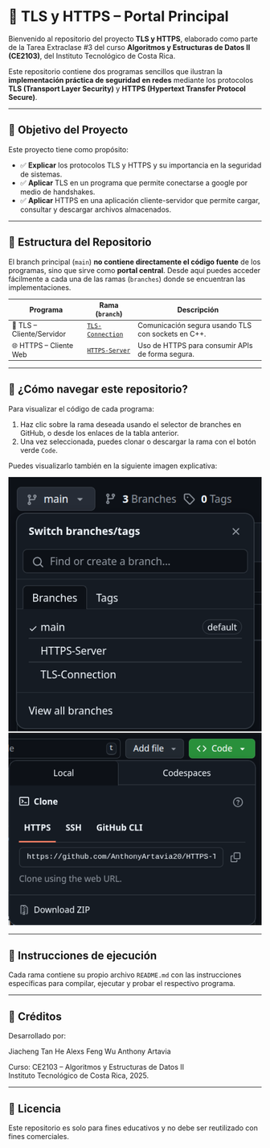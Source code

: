 # 🔐 TLS y HTTPS – Portal Principal

Bienvenido al repositorio del proyecto **TLS y HTTPS**, elaborado como parte de la Tarea Extraclase #3 del curso **Algoritmos y Estructuras de Datos II (CE2103)**, del Instituto Tecnológico de Costa Rica.

Este repositorio contiene dos programas sencillos que ilustran la **implementación práctica de seguridad en redes** mediante los protocolos **TLS (Transport Layer Security)** y **HTTPS (Hypertext Transfer Protocol Secure)**.

---

## 📌 Objetivo del Proyecto

Este proyecto tiene como propósito:

- ✅ **Explicar** los protocolos TLS y HTTPS y su importancia en la seguridad de sistemas.
- ✅ **Aplicar** TLS en un programa que permite conectarse a google por medio de handshakes.
- ✅ **Aplicar** HTTPS en una aplicación cliente-servidor que permite cargar, consultar y descargar archivos almacenados.

---

## 📁 Estructura del Repositorio

El branch principal (`main`) **no contiene directamente el código fuente** de los programas, sino que sirve como **portal central**. Desde aquí puedes acceder fácilmente a cada una de las ramas (`branches`) donde se encuentran las implementaciones.

| Programa                     | Rama (`branch`)           | Descripción                                                                 |
|-----------------------------|---------------------------|-----------------------------------------------------------------------------|
| 🔐 TLS – Cliente/Servidor   | [`TLS-Connection`](https://github.com/AnthonyArtavia20/HTTPS-TLS_Programs/tree/tls-implementation) | Comunicación segura usando TLS con sockets en C++. |
| 🌐 HTTPS – Cliente Web      | [`HTTPS-Server`](https://github.com/AnthonyArtavia20/HTTPS-TLS_Programs/tree/https-implementation) | Uso de HTTPS para consumir APIs de forma segura.      |

---

## 🧭 ¿Cómo navegar este repositorio?

Para visualizar el código de cada programa:

1. Haz clic sobre la rama deseada usando el selector de branches en GitHub, o desde los enlaces de la tabla anterior.
2. Una vez seleccionada, puedes clonar o descargar la rama con el botón verde `Code`.

Puedes visualizarlo también en la siguiente imagen explicativa:

![Exploración de ramas](./IMG/branches.png)  ![Exploración de ramas](./IMG/downloadButton.png)  


---

## 🧾 Instrucciones de ejecución

Cada rama contiene su propio archivo `README.md` con las instrucciones específicas para compilar, ejecutar y probar el respectivo programa.

---

## 📄 Créditos

Desarrollado por:

Jiacheng Tan He
Alexs Feng Wu
Anthony Artavia

Curso: CE2103 – Algoritmos y Estructuras de Datos II  
Instituto Tecnológico de Costa Rica, 2025.

---

## 📎 Licencia

Este repositorio es solo para fines educativos y no debe ser reutilizado con fines comerciales.

